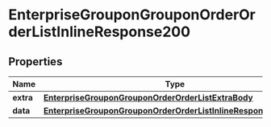 # EnterpriseGrouponGrouponOrderOrderListInlineResponse200

## Properties
Name | Type | Description | Notes
------------ | ------------- | ------------- | -------------
**extra** | [**EnterpriseGrouponGrouponOrderOrderListExtraBody**](EnterpriseGrouponGrouponOrderOrderListExtraBody.md) |  |  [optional]
**data** | [**EnterpriseGrouponGrouponOrderOrderListInlineResponse200Data**](EnterpriseGrouponGrouponOrderOrderListInlineResponse200Data.md) |  |  [optional]
